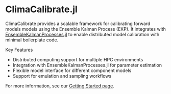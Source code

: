 # ClimaCalibrate.jl

ClimaCalibrate provides a scalable framework for calibrating forward models models using 
the Ensemble Kalman Process (EKP). It integrates with [EnsembleKalmanProcesses.jl](https://github.com/CliMA/EnsembleKalmanProcesses.jl/) 
to enable distributed model calibration with minimal boilerplate code.

Key Features

- Distributed computing support for multiple HPC environments
- Integration with EnsembleKalmanProcesses.jl for parameter estimation
- Flexible model interface for different component models
- Support for emulation and sampling workflows

For more information, see our [Getting Started page](https://clima.github.io/ClimaCalibrate.jl/dev/quickstart/).
